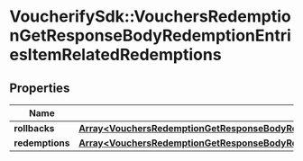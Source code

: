 # VoucherifySdk::VouchersRedemptionGetResponseBodyRedemptionEntriesItemRelatedRedemptions

## Properties

| Name | Type | Description | Notes |
| ---- | ---- | ----------- | ----- |
| **rollbacks** | [**Array&lt;VouchersRedemptionGetResponseBodyRedemptionEntriesItemRelatedRedemptionsRollbacksItem&gt;**](VouchersRedemptionGetResponseBodyRedemptionEntriesItemRelatedRedemptionsRollbacksItem.md) |  | [optional] |
| **redemptions** | [**Array&lt;VouchersRedemptionGetResponseBodyRedemptionEntriesItemRelatedRedemptionsRedemptionsItem&gt;**](VouchersRedemptionGetResponseBodyRedemptionEntriesItemRelatedRedemptionsRedemptionsItem.md) |  | [optional] |

